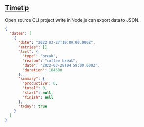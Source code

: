 ## [Timetip](https://github.com/rstacruz/timetip)

Open source CLI project write in Node.js can export data to JSON.

```json
{
  "dates": [
    {
      "date": "2022-03-27T19:00:00.000Z",
      "entries": [],
      "last": {
        "type": "break",
        "reason": "coffee break",
        "date": "2022-03-28T04:59:00.000Z",
        "duration": 104580
      },
      "summary": {
        "productive": 0,
        "total": 0,
        "start": null,
        "finish": null
      },
      "today": true
    }
  ]
}


```
